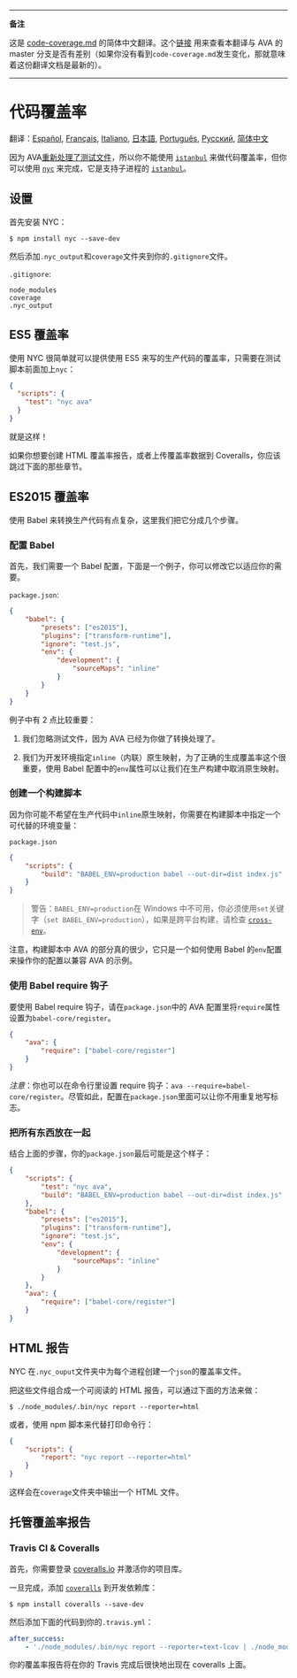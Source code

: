 ___
**备注**

这是 [code-coverage.md](https://github.com/avajs/ava/blob/main/docs/recipes/code-coverage.md) 的简体中文翻译。这个[链接](https://github.com/avajs/ava/compare/1868204c1901f45b4f66a520ef6486fdd71fe1d2...master#diff-b3aa0c81a407f54f636a1cf5a619a4a6) 用来查看本翻译与 AVA 的 master 分支是否有差别（如果你没有看到`code-coverage.md`发生变化，那就意味着这份翻译文档是最新的）。
___

# 代码覆盖率

翻译：[Español](https://github.com/avajs/ava-docs/blob/master/es_ES/docs/recipes/code-coverage.md), [Français](https://github.com/avajs/ava-docs/blob/master/fr_FR/docs/recipes/code-coverage.md), [Italiano](https://github.com/avajs/ava-docs/blob/master/it_IT/docs/recipes/code-coverage.md), [日本語](https://github.com/avajs/ava-docs/blob/master/ja_JP/docs/recipes/code-coverage.md), [Português](https://github.com/avajs/ava-docs/blob/master/pt_BR/docs/recipes/code-coverage.md), [Русский](https://github.com/avajs/ava-docs/blob/master/ru_RU/docs/recipes/code-coverage.md), [简体中文](https://github.com/avajs/ava-docs/blob/master/zh_CN/docs/recipes/code-coverage.md)


因为 AVA[重新处理了测试文件][process-isolation]，所以你不能使用 [`istanbul`] 来做代码覆盖率，但你可以使用 [`nyc`] 来完成，它是支持子进程的 [`istanbul`]。

## 设置

首先安装 NYC：

```
$ npm install nyc --save-dev
```

然后添加`.nyc_output`和`coverage`文件夹到你的`.gitignore`文件。

`.gitignore`:

```
node_modules
coverage
.nyc_output
```

## ES5 覆盖率

使用 NYC 很简单就可以提供使用 ES5 来写的生产代码的覆盖率，只需要在测试脚本前面加上`nyc`：

```json
{
  "scripts": {
    "test": "nyc ava"
  }
}
```

就是这样！

如果你想要创建 HTML 覆盖率报告，或者上传覆盖率数据到 Coveralls，你应该跳过下面的那些章节。

## ES2015 覆盖率

使用 Babel 来转换生产代码有点复杂，这里我们把它分成几个步骤。

### 配置 Babel

首先，我们需要一个 Babel 配置，下面是一个例子，你可以修改它以适应你的需要。

`package.json`:
```json
{
    "babel": {
        "presets": ["es2015"],
        "plugins": ["transform-runtime"],
        "ignore": "test.js",
        "env": {
            "development": {
                "sourceMaps": "inline"
            }
        }
    }
}
```

例子中有 2 点比较重要：

1. 我们忽略测试文件，因为 AVA 已经为你做了转换处理了。

2. 我们为开发环境指定`inline`（内联）原生映射，为了正确的生成覆盖率这个很重要，使用 Babel 配置中的`env`属性可以让我们在生产构建中取消原生映射。


### 创建一个构建脚本

因为你可能不希望在生产代码中`inline`原生映射，你需要在构建脚本中指定一个可代替的环境变量：

`package.json`

```json
{
    "scripts": {
        "build": "BABEL_ENV=production babel --out-dir=dist index.js"
    }
}
```

> 警告：`BABEL_ENV=production`在 Windows 中不可用，你必须使用`set`关键字（`set BABEL_ENV=production`），如果是跨平台构建，请检查 [`cross-env`]。

注意，构建脚本中 AVA 的部分真的很少，它只是一个如何使用 Babel 的`env`配置来操作你的配置以兼容 AVA 的示例。

### 使用 Babel require 钩子

要使用 Babel require 钩子，请在`package.json`中的 AVA 配置里将`require`属性设置为`babel-core/register`。

```json
{
    "ava": {
        "require": ["babel-core/register"]
    }
}
```

*注意*：你也可以在命令行里设置 require 钩子：`ava --require=babel-core/register`。尽管如此，配置在`package.json`里面可以让你不用重复地写标志。

### 把所有东西放在一起

结合上面的步骤，你的`package.json`最后可能是这个样子：

```json
{
    "scripts": {
        "test": "nyc ava",
        "build": "BABEL_ENV=production babel --out-dir=dist index.js"
    },
    "babel": {
        "presets": ["es2015"],
        "plugins": ["transform-runtime"],
        "ignore": "test.js",
        "env": {
            "development": {
                "sourceMaps": "inline"
            }
        }
    },
    "ava": {
        "require": ["babel-core/register"]
    }
}
```


## HTML 报告

NYC 在`.nyc_ouput`文件夹中为每个进程创建一个`json`的覆盖率文件。

把这些文件组合成一个可阅读的 HTML 报告，可以通过下面的方法来做：

```
$ ./node_modules/.bin/nyc report --reporter=html
```

或者，使用 npm 脚本来代替打印命令行：

```json
{
    "scripts": {
        "report": "nyc report --reporter=html"
    }
}
```

这样会在`coverage`文件夹中输出一个 HTML 文件。


## 托管覆盖率报告

### Travis CI & Coveralls

首先，你需要登录 [coveralls.io] 并激活你的项目库。

一旦完成，添加 [`coveralls`] 到开发依赖库：

```
$ npm install coveralls --save-dev
```

然后添加下面的代码到你的`.travis.yml`：

```yaml
after_success:
    - './node_modules/.bin/nyc report --reporter=text-lcov | ./node_modules/.bin/coveralls'
```

你的覆盖率报告将在你的 Travis 完成后很快地出现在 coveralls 上面。

[`babel`]:      https://github.com/babel/babel
[coveralls.io]: https://coveralls.io
[`coveralls`]:  https://github.com/nickmerwin/node-coveralls
[`cross-env`]:  https://github.com/kentcdodds/cross-env
[process-isolation]: https://github.com/avajs/ava-docs/blob/master/zh_CN/readme.md#隔离进程
[`istanbul`]:   https://github.com/gotwarlost/istanbul
[`nyc`]:        https://github.com/bcoe/nyc

